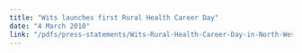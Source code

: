 ```yaml
---
title: "Wits launches first Rural Health Career Day"
date: "4 March 2010"
link: "/pdfs/press-statements/Wits-Rural-Health-Career-Day-in-North-West-Province-03-March-10%5B1%5D.pdf"
---
```

